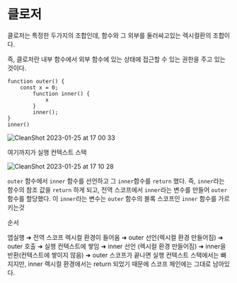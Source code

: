 # 클로저

클로저는 특정한 두가지의 조합인데, 함수와 그 외부를 둘러싸고있는 렉시컬환의 조합이다.

즉, 클로저란 내부 함수에서 외부 함수에 있는 상태에 접근할 수 있는 권한을 주고 있는 것이다.

```
function outer() {
	const x = 0;
		function inner() {
			x
		}
		inner();
}
inner()
```

![CleanShot 2023-01-25 at 17 00 33](https://user-images.githubusercontent.com/76584961/214509988-f0f27707-846f-4b1a-b2f9-4a62cecf8455.png)

여기까지가 실행 컨텍스트 스택

![CleanShot 2023-01-25 at 17 10 28](https://user-images.githubusercontent.com/76584961/214511487-19066385-d14d-4844-bad8-fd12d1d720d5.png)

`outer` 함수에서 `inner` 함수를 선언하고 그 `inner`함수를 `return` 했다. 즉, `inner`라는 함수의 참조 값을 `return` 하게 되고, 전역 스코프에서 `inner`라는 변수를 만들어 `outer` 함수를 할당했다. 이 `inner`라는 변수는 `outer` 함수의 블록 스코프인 `inner` 함수를 가르키는것

순서

앱실행 ➜ 전역 스코프 렉시컬 환경이 들어옴 ➜ outer 선언(렉시컬 환경 만들어짐) ➜ outer 호출 ➜ 실행 컨텍스트에 쌓임 ➜ inner 선언 (렉시컬 환경 만들어짐) ➜ inner을 반환(컨텍스트에 쌓이지 않음) ➜ outer 스코프가 끝나면 실행 컨텍스트 스택에서는 빠지지만, inner 렉시컬 환경에서는 return 되었기 때문에 스코프
체인에는 그대로 남아있다.
